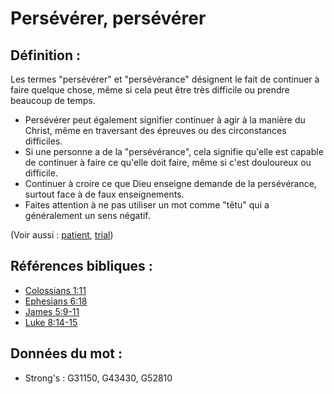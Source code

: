 # Persévérer, persévérer

## Définition :

Les termes "persévérer" et "persévérance" désignent le fait de continuer à faire quelque chose, même si cela peut être très difficile ou prendre beaucoup de temps.

* Persévérer peut également signifier continuer à agir à la manière du Christ, même en traversant des épreuves ou des circonstances difficiles.
* Si une personne a de la "persévérance", cela signifie qu'elle est capable de continuer à faire ce qu'elle doit faire, même si c'est douloureux ou difficile.
* Continuer à croire ce que Dieu enseigne demande de la persévérance, surtout face à de faux enseignements.
* Faites attention à ne pas utiliser un mot comme "têtu" qui a généralement un sens négatif.

(Voir aussi : [patient](../other/patient.md), [trial](../other/trial.md))

## Références bibliques :

* [Colossians 1:11](rc://en/tn/help/col/01/11)
* [Ephesians 6:18](rc://en/tn/help/eph/06/18)
* [James 5:9-11](rc://en/tn/help/jas/05/09)
* [Luke 8:14-15](rc://en/tn/help/luk/08/14)

## Données du mot :

* Strong's : G31150, G43430, G52810
